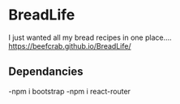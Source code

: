 # BreadLife
I just wanted all my bread recipes in one place....
https://beefcrab.github.io/BreadLife/

## Dependancies
-npm i bootstrap
-npm i react-router